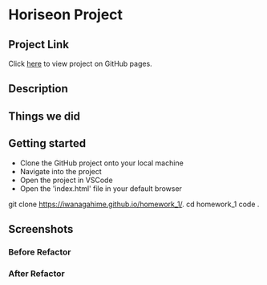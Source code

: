 # Horiseon Project

## Project Link

Click [here](https://iwanagahime.github.io/homework_1/.) to view project on GitHub pages.

## Description

## Things we did

## Getting started

- Clone the GitHub project onto your local machine
- Navigate into the project
- Open the project in VSCode
- Open the 'index.html' file in your default browser

git clone https://iwanagahime.github.io/homework_1/.
cd homework_1
code .

## Screenshots

### Before Refactor

### After Refactor
